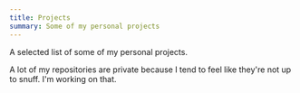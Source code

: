 ```yaml
---
title: Projects
summary: Some of my personal projects
---
```


A selected list of some of my personal projects.

A lot of my repositories are private because I tend to feel like they're not up to snuff. I'm working on that.
